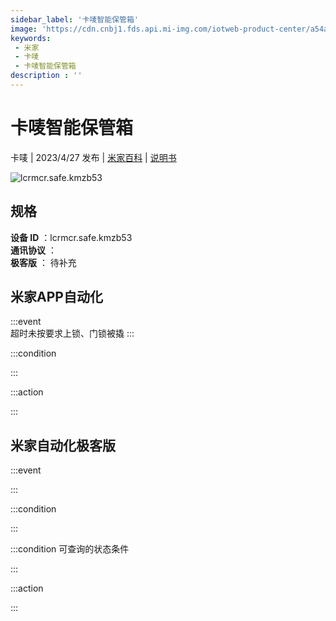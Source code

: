 ```yaml
---
sidebar_label: '卡唛智能保管箱'
image: 'https://cdn.cnbj1.fds.api.mi-img.com/iotweb-product-center/a54aaaf3e0324d2ac0277874bed9d2fd_1677642212332.png?GalaxyAccessKeyId=AKVGLQWBOVIRQ3XLEW&Expires=9223372036854775807&Signature=yK0Mnng1Oec2HKF0TC2I/lpTjeg='
keywords: 
 - 米家
 - 卡唛
 - 卡唛智能保管箱
description : ''
---
```

# 卡唛智能保管箱

卡唛 | 2023/4/27 发布 | [米家百科](https://home.mi.com/webapp/content/baike/product/index.html?model=lcrmcr.safe.kmzb53) | [说明书](https://home.mi.com/views/introduction.html?model=lcrmcr.safe.kmzb53&region=cn)

![lcrmcr.safe.kmzb53](https://cdn.cnbj1.fds.api.mi-img.com/iotweb-product-center/a54aaaf3e0324d2ac0277874bed9d2fd_1677642212332.png?GalaxyAccessKeyId=AKVGLQWBOVIRQ3XLEW&Expires=9223372036854775807&Signature=yK0Mnng1Oec2HKF0TC2I/lpTjeg=)

## 规格  
> 
**设备 ID** ：lcrmcr.safe.kmzb53  
**通讯协议** ：  
**极客版**  ： 待补充 


## 米家APP自动化  

:::event  
超时未按要求上锁、门锁被撬
:::

:::condition  

:::

:::action   

:::

## 米家自动化极客版  

:::event  

:::

:::condition  

:::

:::condition 可查询的状态条件  

:::

:::action  

:::

        
